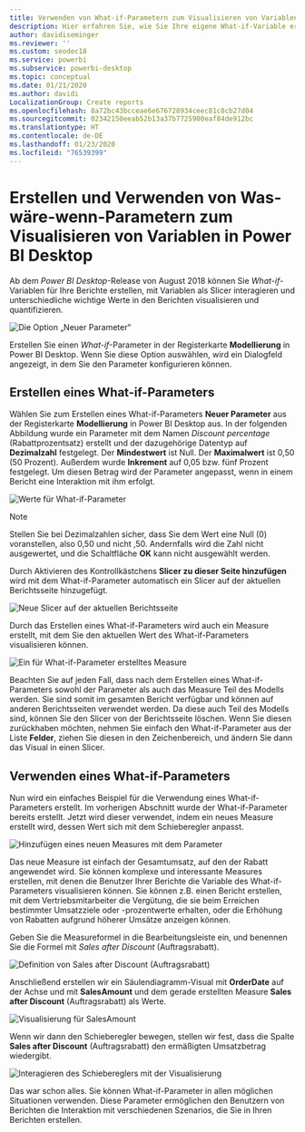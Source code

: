 ```yaml
---
title: Verwenden von What-if-Parametern zum Visualisieren von Variablen
description: Hier erfahren Sie, wie Sie Ihre eigene What-if-Variable erstellen, um Variablen in Power BI-Berichten zu visualisieren.
author: davidiseminger
ms.reviewer: ''
ms.custom: seodec18
ms.service: powerbi
ms.subservice: powerbi-desktop
ms.topic: conceptual
ms.date: 01/21/2020
ms.author: davidi
LocalizationGroup: Create reports
ms.openlocfilehash: 8a72bc43bcceae6e676728934ceec81c8cb27d04
ms.sourcegitcommit: 02342150eeab52b13a37b7725900eaf84de912bc
ms.translationtype: HT
ms.contentlocale: de-DE
ms.lasthandoff: 01/23/2020
ms.locfileid: "76539399"
---
```

# <a name="create-and-use-what-if-parameters-to-visualize-variables-in-power-bi-desktop"></a>Erstellen und Verwenden von Was-wäre-wenn-Parametern zum Visualisieren von Variablen in Power BI Desktop

Ab dem *Power BI Desktop*-Release von August 2018 können Sie *What-if*-Variablen für Ihre Berichte erstellen, mit Variablen als Slicer interagieren und unterschiedliche wichtige Werte in den Berichten visualisieren und quantifizieren.

![Die Option „Neuer Parameter“](media/desktop-what-if/what-if_01.png)

Erstellen Sie einen *What-if*-Parameter in der Registerkarte **Modellierung** in Power BI Desktop. Wenn Sie diese Option auswählen, wird ein Dialogfeld angezeigt, in dem Sie den Parameter konfigurieren können.

## <a name="creating-a-what-if-parameter"></a>Erstellen eines What-if-Parameters

Wählen Sie zum Erstellen eines What-if-Parameters **Neuer Parameter** aus der Registerkarte **Modellierung** in Power BI Desktop aus. In der folgenden Abbildung wurde ein Parameter mit dem Namen *Discount percentage* (Rabattprozentsatz) erstellt und der dazugehörige Datentyp auf **Dezimalzahl** festgelegt. Der **Mindestwert** ist Null. Der **Maximalwert** ist 0,50 (50 Prozent). Außerdem wurde **Inkrement** auf 0,05 bzw. fünf Prozent festgelegt. Um diesen Betrag wird der Parameter angepasst, wenn in einem Bericht eine Interaktion mit ihm erfolgt.

![Werte für What-if-Parameter](media/desktop-what-if/what-if_02.png)

> [!NOTE]
> Stellen Sie bei Dezimalzahlen sicher, dass Sie dem Wert eine Null (0) voranstellen, also 0,50 und nicht ,50. Andernfalls wird die Zahl nicht ausgewertet, und die Schaltfläche **OK** kann nicht ausgewählt werden.
> 
> 

Durch Aktivieren des Kontrollkästchens **Slicer zu dieser Seite hinzufügen** wird mit dem What-if-Parameter automatisch ein Slicer auf der aktuellen Berichtsseite hinzugefügt.

![Neue Slicer auf der aktuellen Berichtsseite](media/desktop-what-if/what-if_03.png)

Durch das Erstellen eines What-if-Parameters wird auch ein Measure erstellt, mit dem Sie den aktuellen Wert des What-if-Parameters visualisieren können.

![Ein für What-if-Parameter erstelltes Measure](media/desktop-what-if/what-if_04.png)

Beachten Sie auf jeden Fall, dass nach dem Erstellen eines What-if-Parameters sowohl der Parameter als auch das Measure Teil des Modells werden. Sie sind somit im gesamten Bericht verfügbar und können auf anderen Berichtsseiten verwendet werden. Da diese auch Teil des Modells sind, können Sie den Slicer von der Berichtsseite löschen. Wenn Sie diesen zurückhaben möchten, nehmen Sie einfach den What-if-Parameter aus der Liste **Felder**, ziehen Sie diesen in den Zeichenbereich, und ändern Sie dann das Visual in einen Slicer.

## <a name="using-a-what-if-parameter"></a>Verwenden eines What-if-Parameters

Nun wird ein einfaches Beispiel für die Verwendung eines What-if-Parameters erstellt. Im vorherigen Abschnitt wurde der What-if-Parameter bereits erstellt. Jetzt wird dieser verwendet, indem ein neues Measure erstellt wird, dessen Wert sich mit dem Schieberegler anpasst.

![Hinzufügen eines neuen Measures mit dem Parameter](media/desktop-what-if/what-if_05.png)

Das neue Measure ist einfach der Gesamtumsatz, auf den der Rabatt angewendet wird. Sie können komplexe und interessante Measures erstellen, mit denen die Benutzer Ihrer Berichte die Variable des What-if-Parameters visualisieren können. Sie können z.B. einen Bericht erstellen, mit dem Vertriebsmitarbeiter die Vergütung, die sie beim Erreichen bestimmter Umsatzziele oder -prozentwerte erhalten, oder die Erhöhung von Rabatten aufgrund höherer Umsätze anzeigen können.

Geben Sie die Measureformel in die Bearbeitungsleiste ein, und benennen Sie die Formel mit *Sales after Discount* (Auftragsrabatt).

![Definition von Sales after Discount (Auftragsrabatt)](media/desktop-what-if/what-if_06.png)

Anschließend erstellen wir ein Säulendiagramm-Visual mit **OrderDate** auf der Achse und mit **SalesAmount** und dem gerade erstellten Measure **Sales after Discount** (Auftragsrabatt) als Werte.

![Visualisierung für SalesAmount](media/desktop-what-if/what-if_07.png)

Wenn wir dann den Schieberegler bewegen, stellen wir fest, dass die Spalte **Sales after Discount** (Auftragsrabatt) den ermäßigten Umsatzbetrag wiedergibt.

![Interagieren des Schiebereglers mit der Visualisierung](media/desktop-what-if/what-if_08.png)

Das war schon alles. Sie können What-if-Parameter in allen möglichen Situationen verwenden. Diese Parameter ermöglichen den Benutzern von Berichten die Interaktion mit verschiedenen Szenarios, die Sie in Ihren Berichten erstellen.
